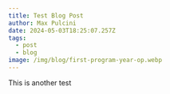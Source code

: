 ```yaml
---
title: Test Blog Post
author: Max Pulcini
date: 2024-05-03T18:25:07.257Z
tags:
  - post
  - blog
image: /img/blog/first-program-year-op.webp
---
```

This is another test